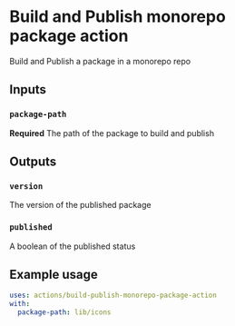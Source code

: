 # Build and Publish monorepo package action

Build and Publish a package in a monorepo repo

## Inputs

### `package-path`

**Required** The path of the package to build and publish

## Outputs

### `version`

The version of the published package

### `published`

A boolean of the published status

## Example usage

```yaml
uses: actions/build-publish-monorepo-package-action
with:
  package-path: lib/icons
```
